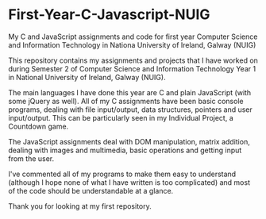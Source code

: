 # First-Year-C-Javascript-NUIG
My C and JavaScript assignments and code for first year Computer Science and Information Technology in Nationa University of Ireland, Galway (NUIG)

This repository contains my assignments and projects that I have worked on during Semester 2 of Computer Science and Information
Technology Year 1 in National University of Ireland, Galway (NUIG).

The main languages I have done this year are C and plain JavaScript (with some jQuery as well). All of my C assignments have been
basic console programs, dealing with file input/output, data structures, pointers and user input/output. This can be particularly
seen in my Individual Project, a Countdown game.

The JavaScript assignments deal with DOM manipulation, matrix addition, dealing with images and multimedia, basic operations
and getting input from the user.

I've commented all of my programs to make them easy to understand (although I hope none of what I have written is too complicated)
and most of the code should be understandable at a glance.

Thank you for looking at my first repository.
